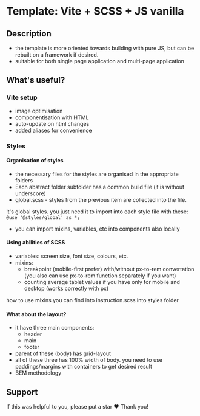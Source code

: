 # Template: Vite + SCSS + JS vanilla 

## Description

- the template is more oriented towards building with pure JS, but can be rebuilt on a framework if desired.
- suitable for both single page application and multi-page application

## What's useful?

### Vite setup

- image optimisation
- componentisation with HTML
- auto-update on html changes
- added aliases for convenience

### Styles

#### Organisation of styles

- the necessary files for the styles are organised in the appropriate folders
- Each abstract folder subfolder has a common build file (it is without underscore)
- global.scss - styles from the previous item are collected into the file. 

it's global styles. you just need it to import into each style file with these: 
`@use '@styles/global' as *;`

- you can import mixins, variables, etc into components also locally

#### Using abilities of SCSS

- variables: screen size, font size, colours, etc.
- mixins:
	- breakpoint (mobile-first prefer)  with/without px-to-rem convertation (you also can use px-to-rem function separately if you want)
	- counting average tablet values if you have only for mobile and desktop (works correctly with px)
 
 how to use mixins you can find into instruction.scss into styles folder

#### What about the layout?

- it have three main components: 
	- header
	- main
	- footer
- parent of these (body) has grid-layout
- all of these three has 100% width of  body. you need to use paddings/margins with containers to get desired result
- BEM methodology

## Support

If this was helpful to you, please put a star ❤
Thank you!